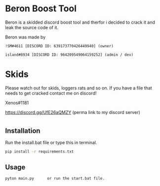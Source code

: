 # Beron Boost Tool

Beron is a skidded discord boost tool and therfor i decided to crack it and leak the source code of it.

Beron was made by 

```
!SM#4611 [DISCORD ID: 639173770426449940] (owner)

island#8934 [DISCORD ID: 964209549064159252] (admin / dev)
```

#

# Skids

Please watch out for skids, loggers rats and so on. If you have a file that needs to get cracked contact me on discord! 

Xenos#1181

https://discord.gg/UfE26aQMZY (perma link to my discord server)
#



## Installation


Run the install.bat file or type this in terminal.
```bash
pip install -r requirements.txt
```

## Usage
```bash
pyton main.py      or run the start.bat file.
```



